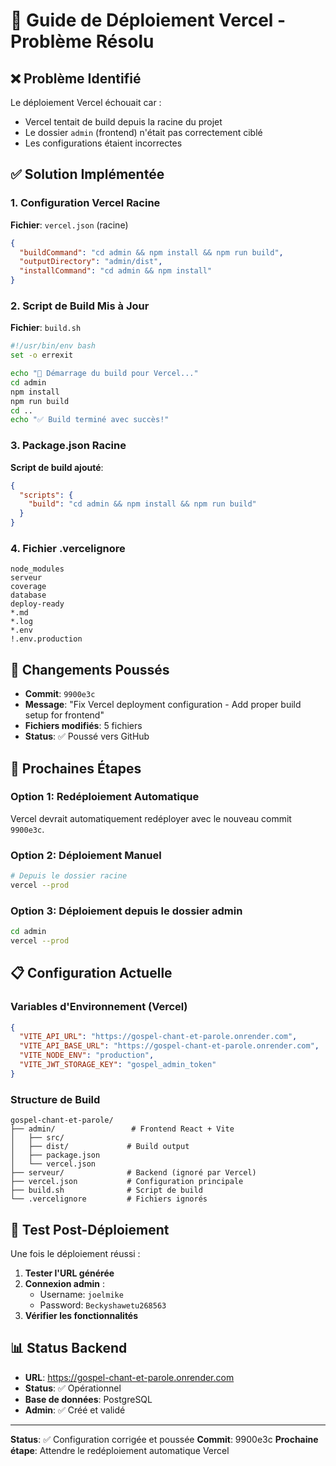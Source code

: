 # 🚀 Guide de Déploiement Vercel - Problème Résolu

## ❌ Problème Identifié
Le déploiement Vercel échouait car :
- Vercel tentait de build depuis la racine du projet
- Le dossier `admin` (frontend) n'était pas correctement ciblé
- Les configurations étaient incorrectes

## ✅ Solution Implémentée

### 1. Configuration Vercel Racine
**Fichier**: `vercel.json` (racine)
```json
{
  "buildCommand": "cd admin && npm install && npm run build",
  "outputDirectory": "admin/dist",
  "installCommand": "cd admin && npm install"
}
```

### 2. Script de Build Mis à Jour
**Fichier**: `build.sh`
```bash
#!/usr/bin/env bash
set -o errexit

echo "🚀 Démarrage du build pour Vercel..."
cd admin
npm install
npm run build
cd ..
echo "✅ Build terminé avec succès!"
```

### 3. Package.json Racine
**Script de build ajouté**:
```json
{
  "scripts": {
    "build": "cd admin && npm install && npm run build"
  }
}
```

### 4. Fichier .vercelignore
```
node_modules
serveur
coverage
database
deploy-ready
*.md
*.log
*.env
!.env.production
```

## 🔄 Changements Poussés
- **Commit**: `9900e3c`
- **Message**: "Fix Vercel deployment configuration - Add proper build setup for frontend"
- **Fichiers modifiés**: 5 fichiers
- **Status**: ✅ Poussé vers GitHub

## 🚀 Prochaines Étapes

### Option 1: Redéploiement Automatique
Vercel devrait automatiquement redéployer avec le nouveau commit `9900e3c`.

### Option 2: Déploiement Manuel
```bash
# Depuis le dossier racine
vercel --prod
```

### Option 3: Déploiement depuis le dossier admin
```bash
cd admin
vercel --prod
```

## 📋 Configuration Actuelle

### Variables d'Environnement (Vercel)
```json
{
  "VITE_API_URL": "https://gospel-chant-et-parole.onrender.com",
  "VITE_API_BASE_URL": "https://gospel-chant-et-parole.onrender.com",
  "VITE_NODE_ENV": "production",
  "VITE_JWT_STORAGE_KEY": "gospel_admin_token"
}
```

### Structure de Build
```
gospel-chant-et-parole/
├── admin/                 # Frontend React + Vite
│   ├── src/
│   ├── dist/             # Build output
│   ├── package.json
│   └── vercel.json
├── serveur/              # Backend (ignoré par Vercel)
├── vercel.json           # Configuration principale
├── build.sh              # Script de build
└── .vercelignore         # Fichiers ignorés
```

## 🎯 Test Post-Déploiement

Une fois le déploiement réussi :

1. **Tester l'URL générée**
2. **Connexion admin** :
   - Username: `joelmike`
   - Password: `Beckyshawetu268563`
3. **Vérifier les fonctionnalités**

## 📊 Status Backend
- **URL**: https://gospel-chant-et-parole.onrender.com
- **Status**: ✅ Opérationnel
- **Base de données**: PostgreSQL
- **Admin**: ✅ Créé et validé

---

**Status**: ✅ Configuration corrigée et poussée
**Commit**: 9900e3c
**Prochaine étape**: Attendre le redéploiement automatique Vercel
